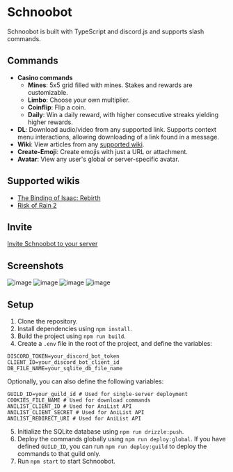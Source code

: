 # Schnoobot

Schnoobot is built with TypeScript and discord.js and supports slash commands.

## Commands

- **Casino commands**
    - **Mines**: 5x5 grid filled with mines. Stakes and rewards are customizable.
    - **Limbo**: Choose your own multiplier.
    - **Coinflip**: Flip a coin.
    - **Daily**: Win a daily reward, with higher consecutive streaks yielding higher rewards.
- **DL**: Download audio/video from any supported link. Supports context menu interactions, allowing downloading of a link found in a message.
- **Wiki**: View articles from any [supported wiki](#supported-wikis).
- **Create-Emoji**: Create emojis with just a URL or attachment.
- **Avatar**: View any user's global or server-specific avatar.

## Supported wikis

- [The Binding of Isaac: Rebirth](https://bindingofisaacrebirth.fandom.com/)
- [Risk of Rain 2](https://riskofrain2.fandom.com/)

## Invite

[Invite Schnoobot to your server](https://discord.com/api/oauth2/authorize?client_id=744858122673455177&permissions=1073741824&scope=applications.commands%20bot)

## Screenshots

![image](https://github.com/user-attachments/assets/e30c90d8-d165-4bb8-b041-cc68bdd3dfe4)
![image](https://github.com/user-attachments/assets/a101611e-4eab-4c23-bbcb-f43fa8049a49)
![image](https://github.com/user-attachments/assets/c764a67c-73c6-4bcf-b35c-e4cbbd8eedb9)
![image](https://github.com/5xp/schnoobot/assets/62446202/385b649d-317e-4c32-95b4-bbaebe373150)

## Setup

1. Clone the repository.
2. Install dependencies using `npm install`.
3. Build the project using `npm run build`.
4. Create a `.env` file in the root of the project, and define the variables:

```
DISCORD_TOKEN=your_discord_bot_token
CLIENT_ID=your_discord_bot_client_id
DB_FILE_NAME=your_sqlite_db_file_name
```

Optionally, you can also define the following variables:

```
GUILD_ID=your_guild_id # Used for single-server deployment
COOKIES_FILE_NAME # Used for download commands
ANILIST_CLIENT_ID # Used for AniList API
ANILIST_CLIENT_SECRET # Used for AniList API
ANILIST_REDIRECT_URI # Used for AniList API
```

5. Initialize the SQLite database using `npm run drizzle:push`.
6. Deploy the commands globally using `npm run deploy:global`. If you have defined `GUILD_ID`, you can run `npm run deploy:guild` to deploy the commands to that guild only.
7. Run `npm start` to start Schnoobot.
